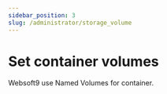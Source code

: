 ```yaml
---
sidebar_position: 3
slug: /administrator/storage_volume
---
```


# Set container volumes

Websoft9 use Named Volumes for container.